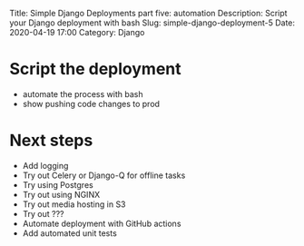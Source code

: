 Title: Simple Django Deployments part five: automation
Description: Script your Django deployment with bash
Slug: simple-django-deployment-5
Date: 2020-04-19 17:00
Category: Django

# Script the deployment

- automate the process with bash
- show pushing code changes to prod

# Next steps

- Add logging
- Try out Celery or Django-Q for offline tasks
- Try using Postgres
- Try out using NGINX
- Try out media hosting in S3
- Try out ???
- Automate deployment with GitHub actions
- Add automated unit tests
